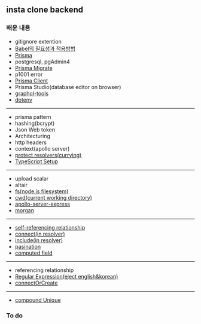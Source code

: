 ## insta clone backend

### 배운 내용

- gitignore extention
- [Babel의 필요성과 적용방법](https://github.com/wujuno/instaclone-backend/commit/8ca4f6e89934f7a422f57d7a6e3e400494e47d3b#r93653420)
- [Prisma](https://github.com/wujuno/instaclone-backend/commit/1f9da9292feca6fa5b7688ce4a5f808fda2f9636#r93665053)
- postgresql, pgAdmin4
- [Prisma Migrate](https://github.com/wujuno/instaclone-backend/commit/37c8a50267a6f9cb77522010c5b4cd56fa098e26#r93678165)
- p1001 error
- [Prisma Client](https://github.com/wujuno/instaclone-backend/commit/1ada6b4f0c82b1c21a442de97609cd169b1f7150#r93683021)
- Prisma Studio(database editor on browser)
- [graphql-tools](https://github.com/wujuno/instaclone-backend/commit/5bb4332da5ed07015d9f359218a1807d3d463e73#r93770487)
- [dotenv](https://github.com/wujuno/instaclone-backend/commit/aff1bb0ff7cd255ba4b658903ce19ac2e5c6a633#r93771443)
<hr/>

- prisma pattern
- hashing(bcrypt)
- Json Web token
- Architecturing
- http headers
- context(apollo server)
- [protect resolvers(currying)](https://github.com/wujuno/instaclone-backend/commit/a85c3a1c6ebdedea1cf7d976ad192dd660875a12#diff-e261376bf4c0d71bc41f1ea4b5dc41b284c5d653f4ee8daccfa45adba52c4591R21-R28)
- [TypeScript Setup](https://github.com/wujuno/instaclone-backend/commit/151424ffc1efc3a2a8969b2a88bbd144d859d54d)
<hr/>

- upload scalar
- altair
- [fs(node.js filesystem)](https://github.com/wujuno/instaclone-backend/commit/d0f71696e2aaac01f7e90f1b2a62e15d4e69cc4a#diff-8aa33941d46d2e71e9178335270b3af27d8f67d0f232f6030505e7c1f94b0687R17)
- [cwd(current working directory)](https://github.com/wujuno/instaclone-backend/commit/d0f71696e2aaac01f7e90f1b2a62e15d4e69cc4a#diff-8aa33941d46d2e71e9178335270b3af27d8f67d0f232f6030505e7c1f94b0687R17)
- [apollo-server-express](https://github.com/wujuno/instaclone-backend/commit/d0f71696e2aaac01f7e90f1b2a62e15d4e69cc4a#r94110977)
- [morgan](https://github.com/wujuno/instaclone-backend/commit/d0f71696e2aaac01f7e90f1b2a62e15d4e69cc4a#diff-8a8ae07582c9d433ec8c2e5c4310ff8901e604f4965c5b90a49117ad46c47595R22)
<hr/>

- [self-referencing relationship](https://github.com/wujuno/instaclone-backend/commit/d0798b66ec357bda23548954882a74819e8fc5dc#r94155339)
- [connect(in resolver)](https://github.com/wujuno/instaclone-backend/commit/3ed5cf4100e345c448fafa622d00a1d8250bb1f7#diff-ac4e0346647a716aaf5b0d071caf658eaac7736bca235fb3b9e1537402bdd5acR20-R21)
- [include(in resolver)](https://github.com/wujuno/instaclone-backend/commit/87c1cdd1203e7e78b007d853f1deb14d582bb8b5#r94158413)
- [pasination](https://github.com/wujuno/instaclone-backend/commit/0ff6d9217c20a2d0e756fe74c4d56bc5826b72d8)
- [computed field](https://github.com/wujuno/instaclone-backend/commit/49d8255c2cad48aa063ddb5616d00efaba1d936f#r94173020)
<hr/>

- referencing relationship
- [Regular Expression(eject english&korean)](https://github.com/wujuno/instaclone-backend/commit/8dd20b978bd54d93aaa2ba57762032072c0f21c7#diff-bef84fe3cd3702f8156ddae337c675f5b8d272b74d7779c2e3f0b1324a71dcd2R11)
- [connectOrCreate](https://github.com/wujuno/instaclone-backend/commit/8dd20b978bd54d93aaa2ba57762032072c0f21c7#diff-bef84fe3cd3702f8156ddae337c675f5b8d272b74d7779c2e3f0b1324a71dcd2R23-R24)
<hr/>

- [compound Unique](https://github.com/wujuno/instaclone-backend/commit/4eca80f842e07bc2f7b4594b17e6cb4706e3249f#diff-c20c1531c47c3ee2f825783820dfd2f8385c763fc11fd9db54921e79c8dca235R27-R29)

### To do
